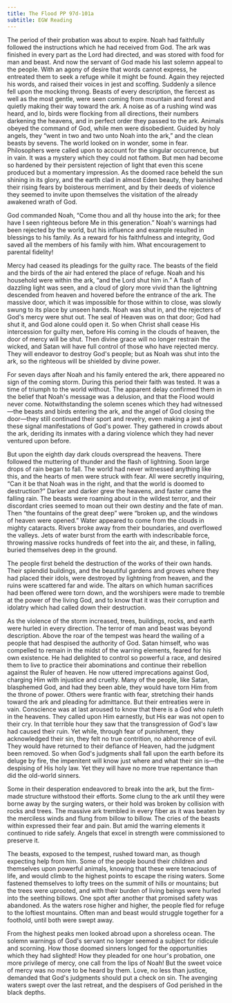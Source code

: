 ```yaml
---
title: The Flood PP 97d-101a
subtitle: EGW Reading
---
```


The period of their probation was about to expire. Noah had faithfully followed the instructions which he had received from God. The ark was finished in every part as the Lord had directed, and was stored with food for man and beast. And now the servant of God made his last solemn appeal to the people. With an agony of desire that words cannot express, he entreated them to seek a refuge while it might be found. Again they rejected his words, and raised their voices in jest and scoffing. Suddenly a silence fell upon the mocking throng. Beasts of every description, the fiercest as well as the most gentle, were seen coming from mountain and forest and quietly making their way toward the ark. A noise as of a rushing wind was heard, and lo, birds were flocking from all directions, their numbers darkening the heavens, and in perfect order they passed to the ark. Animals obeyed the command of God, while men were disobedient. Guided by holy angels, they “went in two and two unto Noah into the ark,” and the clean beasts by sevens. The world looked on in wonder, some in fear. Philosophers were called upon to account for the singular occurrence, but in vain. It was a mystery which they could not fathom. But men had become so hardened by their persistent rejection of light that even this scene produced but a momentary impression. As the doomed race beheld the sun shining in its glory, and the earth clad in almost Eden beauty, they banished their rising fears by boisterous merriment, and by their deeds of violence they seemed to invite upon themselves the visitation of the already awakened wrath of God.

God commanded Noah, “Come thou and all thy house into the ark; for thee have I seen righteous before Me in this generation.” Noah's warnings had been rejected by the world, but his influence and example resulted in blessings to his family. As a reward for his faithfulness and integrity, God saved all the members of his family with him. What encouragement to parental fidelity!

Mercy had ceased its pleadings for the guilty race. The beasts of the field and the birds of the air had entered the place of refuge. Noah and his household were within the ark, “and the Lord shut him in.” A flash of dazzling light was seen, and a cloud of glory more vivid than the lightning descended from heaven and hovered before the entrance of the ark. The massive door, which it was impossible for those within to close, was slowly swung to its place by unseen hands. Noah was shut in, and the rejecters of God's mercy were shut out. The seal of Heaven was on that door; God had shut it, and God alone could open it. So when Christ shall cease His intercession for guilty men, before His coming in the clouds of heaven, the door of mercy will be shut. Then divine grace will no longer restrain the wicked, and Satan will have full control of those who have rejected mercy. They will endeavor to destroy God's people; but as Noah was shut into the ark, so the righteous will be shielded by divine power.

For seven days after Noah and his family entered the ark, there appeared no sign of the coming storm. During this period their faith was tested. It was a time of triumph to the world without. The apparent delay confirmed them in the belief that Noah's message was a delusion, and that the Flood would never come. Notwithstanding the solemn scenes which they had witnessed—the beasts and birds entering the ark, and the angel of God closing the door—they still continued their sport and revelry, even making a jest of these signal manifestations of God's power. They gathered in crowds about the ark, deriding its inmates with a daring violence which they had never ventured upon before.

But upon the eighth day dark clouds overspread the heavens. There followed the muttering of thunder and the flash of lightning. Soon large drops of rain began to fall. The world had never witnessed anything like this, and the hearts of men were struck with fear. All were secretly inquiring, “Can it be that Noah was in the right, and that the world is doomed to destruction?” Darker and darker grew the heavens, and faster came the falling rain. The beasts were roaming about in the wildest terror, and their discordant cries seemed to moan out their own destiny and the fate of man. Then “the fountains of the great deep” were “broken up, and the windows of heaven were opened.” Water appeared to come from the clouds in mighty cataracts. Rivers broke away from their boundaries, and overflowed the valleys. Jets of water burst from the earth with indescribable force, throwing massive rocks hundreds of feet into the air, and these, in falling, buried themselves deep in the ground.

The people first beheld the destruction of the works of their own hands. Their splendid buildings, and the beautiful gardens and groves where they had placed their idols, were destroyed by lightning from heaven, and the ruins were scattered far and wide. The altars on which human sacrifices had been offered were torn down, and the worshipers were made to tremble at the power of the living God, and to know that it was their corruption and idolatry which had called down their destruction.

As the violence of the storm increased, trees, buildings, rocks, and earth were hurled in every direction. The terror of man and beast was beyond description. Above the roar of the tempest was heard the wailing of a people that had despised the authority of God. Satan himself, who was compelled to remain in the midst of the warring elements, feared for his own existence. He had delighted to control so powerful a race, and desired them to live to practice their abominations and continue their rebellion against the Ruler of heaven. He now uttered imprecations against God, charging Him with injustice and cruelty. Many of the people, like Satan, blasphemed God, and had they been able, they would have torn Him from the throne of power. Others were frantic with fear, stretching their hands toward the ark and pleading for admittance. But their entreaties were in vain. Conscience was at last aroused to know that there is a God who ruleth in the heavens. They called upon Him earnestly, but His ear was not open to their cry. In that terrible hour they saw that the transgression of God's law had caused their ruin. Yet while, through fear of punishment, they acknowledged their sin, they felt no true contrition, no abhorrence of evil. They would have returned to their defiance of Heaven, had the judgment been removed. So when God's judgments shall fall upon the earth before its deluge by fire, the impenitent will know just where and what their sin is—the despising of His holy law. Yet they will have no more true repentance than did the old-world sinners.

Some in their desperation endeavored to break into the ark, but the firm-made structure withstood their efforts. Some clung to the ark until they were borne away by the surging waters, or their hold was broken by collision with rocks and trees. The massive ark trembled in every fiber as it was beaten by the merciless winds and flung from billow to billow. The cries of the beasts within expressed their fear and pain. But amid the warring elements it continued to ride safely. Angels that excel in strength were commissioned to preserve it.

The beasts, exposed to the tempest, rushed toward man, as though expecting help from him. Some of the people bound their children and themselves upon powerful animals, knowing that these were tenacious of life, and would climb to the highest points to escape the rising waters. Some fastened themselves to lofty trees on the summit of hills or mountains; but the trees were uprooted, and with their burden of living beings were hurled into the seething billows. One spot after another that promised safety was abandoned. As the waters rose higher and higher, the people fled for refuge to the loftiest mountains. Often man and beast would struggle together for a foothold, until both were swept away.

From the highest peaks men looked abroad upon a shoreless ocean. The solemn warnings of God's servant no longer seemed a subject for ridicule and scorning. How those doomed sinners longed for the opportunities which they had slighted! How they pleaded for one hour's probation, one more privilege of mercy, one call from the lips of Noah! But the sweet voice of mercy was no more to be heard by them. Love, no less than justice, demanded that God's judgments should put a check on sin. The avenging waters swept over the last retreat, and the despisers of God perished in the black depths.